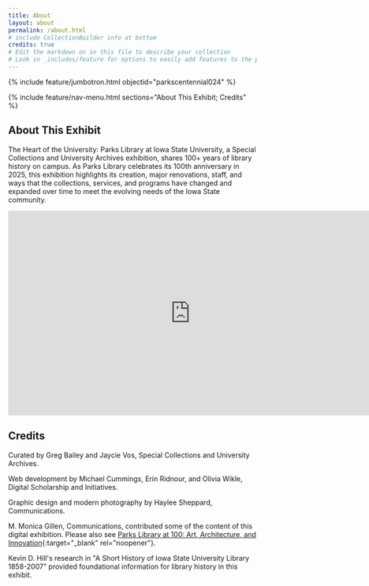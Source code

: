 ```yaml
---
title: About
layout: about
permalink: /about.html
# include CollectionBuilder info at bottom
credits: true
# Edit the markdown on in this file to describe your collection
# Look in _includes/feature for options to easily add features to the page
---
```


{% include feature/jumbotron.html objectid="parkscentennial024" %} 

{% include feature/nav-menu.html sections="About This Exhibit; Credits" %}

## About This Exhibit

The Heart of the University: Parks Library at Iowa State University, a Special Collections and University Archives exhibition, shares 100+ years of library history on campus. As Parks Library celebrates its 100th anniversary in 2025, this exhibition highlights its creation, major renovations, staff, and ways that the collections, services, and programs have changed and expanded over time to meet the evolving needs of the Iowa State community.  

<div class="text-center">
<iframe width="738" height="415" src="https://www.youtube.com/embed/hGMKohys7LU" title="Parks Library Centennial Video" frameborder="0" allow="accelerometer; autoplay; clipboard-write; encrypted-media; gyroscope; picture-in-picture; web-share" referrerpolicy="strict-origin-when-cross-origin" allowfullscreen></iframe>
</div>

## Credits

Curated by Greg Bailey and Jaycie Vos, Special Collections and University Archives. 

Web development by Michael Cummings, Erin Ridnour, and Olivia Wikle, Digital Scholarship and Initiatives.

Graphic design and modern photography by Haylee Sheppard, Communications. 

M. Monica Gillen, Communications, contributed some of the content of this digital exhibition. Please also see [Parks Library at 100: Art, Architecture, and Innovation](https://www.lib.iastate.edu/news/parks-library-100-art-architecture-and-innovation-0){:target="_blank" rel="noopener"}.

Kevin D. Hill's research in "A Short History of Iowa State University Library 1858-2007" provided foundational information for library history in this exhibit.